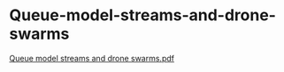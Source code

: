 # Queue-model-streams-and-drone-swarms

[Queue model streams and drone swarms.pdf](https://github.com/user-attachments/files/19726640/Queue.model.streams.and.drone.swarms.pdf)
